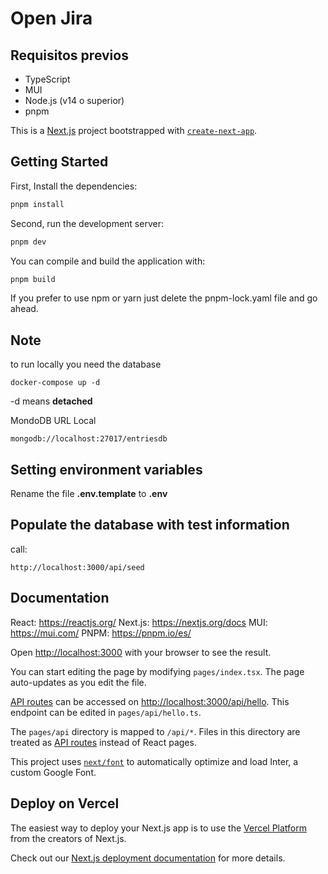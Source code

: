 # Open Jira
## Requisitos previos

- TypeScript
- MUI
- Node.js (v14 o superior)
- pnpm

This is a [Next.js](https://nextjs.org/) project bootstrapped with [`create-next-app`](https://github.com/vercel/next.js/tree/canary/packages/create-next-app).

## Getting Started

First, Install the dependencies:

```bash
pnpm install
```

Second, run the development server:
```bash
pnpm dev
```

You can compile and build the application with:
```bash
pnpm build
```

If you prefer to use npm or yarn just delete the pnpm-lock.yaml file and go ahead.

## Note
to run locally you need the database
```
docker-compose up -d
```
-d means __detached__

MondoDB URL Local
```
mongodb://localhost:27017/entriesdb
```
## Setting environment variables
Rename the file __.env.template__ to __.env__

## Populate the database with test information

call:
```
http://localhost:3000/api/seed
```

## Documentation

React: https://reactjs.org/
Next.js: https://nextjs.org/docs
MUI: https://mui.com/
PNPM: https://pnpm.io/es/

Open [http://localhost:3000](http://localhost:3000) with your browser to see the result.

You can start editing the page by modifying `pages/index.tsx`. The page auto-updates as you edit the file.

[API routes](https://nextjs.org/docs/api-routes/introduction) can be accessed on [http://localhost:3000/api/hello](http://localhost:3000/api/hello). This endpoint can be edited in `pages/api/hello.ts`.

The `pages/api` directory is mapped to `/api/*`. Files in this directory are treated as [API routes](https://nextjs.org/docs/api-routes/introduction) instead of React pages.

This project uses [`next/font`](https://nextjs.org/docs/basic-features/font-optimization) to automatically optimize and load Inter, a custom Google Font.

## Deploy on Vercel

The easiest way to deploy your Next.js app is to use the [Vercel Platform](https://vercel.com/new?utm_medium=default-template&filter=next.js&utm_source=create-next-app&utm_campaign=create-next-app-readme) from the creators of Next.js.

Check out our [Next.js deployment documentation](https://nextjs.org/docs/deployment) for more details.
